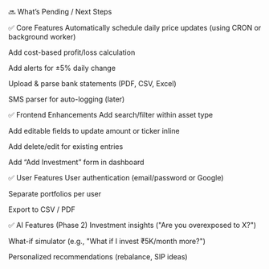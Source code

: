 🔜 What’s Pending / Next Steps

✅ Core Features
 Automatically schedule daily price updates (using CRON or background worker)

 Add cost-based profit/loss calculation

 Add alerts for ±5% daily change

 Upload & parse bank statements (PDF, CSV, Excel)

 SMS parser for auto-logging (later)

✅ Frontend Enhancements
 Add search/filter within asset type

 Add editable fields to update amount or ticker inline

 Add delete/edit for existing entries

 Add “Add Investment” form in dashboard

✅ User Features
 User authentication (email/password or Google)

 Separate portfolios per user

 Export to CSV / PDF

✅ AI Features (Phase 2)
 Investment insights ("Are you overexposed to X?")

 What-if simulator (e.g., "What if I invest ₹5K/month more?")

 Personalized recommendations (rebalance, SIP ideas)
